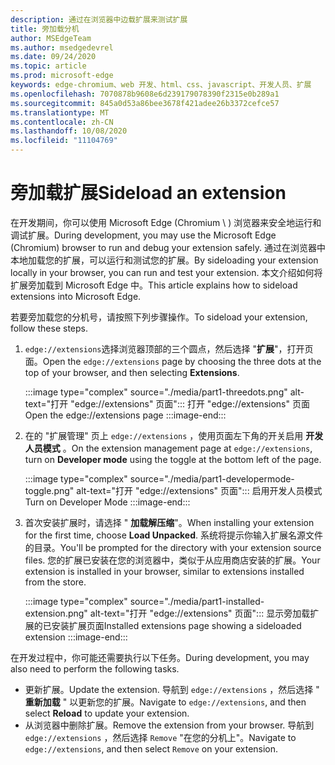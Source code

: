 ```yaml
---
description: 通过在浏览器中边载扩展来测试扩展
title: 旁加载分机
author: MSEdgeTeam
ms.author: msedgedevrel
ms.date: 09/24/2020
ms.topic: article
ms.prod: microsoft-edge
keywords: edge-chromium、web 开发、html、css、javascript、开发人员、扩展
ms.openlocfilehash: 7070878b9608e6d239179078390f2315e0b289a1
ms.sourcegitcommit: 845a0d53a86bee3678f421adee26b3372cefce57
ms.translationtype: MT
ms.contentlocale: zh-CN
ms.lasthandoff: 10/08/2020
ms.locfileid: "11104769"
---
```

# <span data-ttu-id="398b6-104">旁加载扩展</span><span class="sxs-lookup"><span data-stu-id="398b6-104">Sideload an extension</span></span>

<span data-ttu-id="398b6-105">在开发期间，你可以使用 Microsoft Edge \(Chromium \ ) 浏览器来安全地运行和调试扩展。</span><span class="sxs-lookup"><span data-stu-id="398b6-105">During development, you may use the Microsoft Edge \(Chromium\) browser to run and debug your extension safely.</span></span> <span data-ttu-id="398b6-106">通过在浏览器中本地加载您的扩展，可以运行和测试您的扩展。</span><span class="sxs-lookup"><span data-stu-id="398b6-106">By sideloading your extension locally in your browser, you can run and test your extension.</span></span> <span data-ttu-id="398b6-107">本文介绍如何将扩展旁加载到 Microsoft Edge 中。</span><span class="sxs-lookup"><span data-stu-id="398b6-107">This article explains how to sideload extensions into Microsoft Edge.</span></span>

<span data-ttu-id="398b6-108">若要旁加载您的分机号，请按照下列步骤操作。</span><span class="sxs-lookup"><span data-stu-id="398b6-108">To sideload your extension, follow these steps.</span></span>

1.  <span data-ttu-id="398b6-109">`edge://extensions`选择浏览器顶部的三个圆点，然后选择 "**扩展**"，打开页面。</span><span class="sxs-lookup"><span data-stu-id="398b6-109">Open the `edge://extensions` page by choosing the three dots at the top of your browser, and then selecting **Extensions**.</span></span>

       :::image type="complex" source="./media/part1-threedots.png" alt-text="打开 &quot;edge://extensions&quot; 页面":::
          <span data-ttu-id="398b6-111">打开 "edge://extensions" 页面</span><span class="sxs-lookup"><span data-stu-id="398b6-111">Open the edge://extensions page</span></span> :::image-end:::

1.  <span data-ttu-id="398b6-112">在的 "扩展管理" 页上 `edge://extensions` ，使用页面左下角的开关启用 **开发人员模式** 。</span><span class="sxs-lookup"><span data-stu-id="398b6-112">On the extension management page at `edge://extensions`, turn on **Developer mode** using the toggle at the bottom left of the page.</span></span>

       :::image type="complex" source="./media/part1-developermode-toggle.png" alt-text="打开 &quot;edge://extensions&quot; 页面":::
          <span data-ttu-id="398b6-114">启用开发人员模式</span><span class="sxs-lookup"><span data-stu-id="398b6-114">Turn on Developer Mode</span></span> :::image-end:::

1.  <span data-ttu-id="398b6-115">首次安装扩展时，请选择 " **加载解压缩**"。</span><span class="sxs-lookup"><span data-stu-id="398b6-115">When installing your extension for the first time, choose **Load Unpacked**.</span></span>  <span data-ttu-id="398b6-116">系统将提示你输入扩展名源文件的目录。</span><span class="sxs-lookup"><span data-stu-id="398b6-116">You'll be prompted for the directory with your extension source files.</span></span>  <span data-ttu-id="398b6-117">您的扩展已安装在您的浏览器中，类似于从应用商店安装的扩展。</span><span class="sxs-lookup"><span data-stu-id="398b6-117">Your extension is installed in your browser, similar to extensions installed from the store.</span></span>  

       :::image type="complex" source="./media/part1-installed-extension.png" alt-text="打开 &quot;edge://extensions&quot; 页面":::
          <span data-ttu-id="398b6-119">显示旁加载扩展的已安装扩展页面</span><span class="sxs-lookup"><span data-stu-id="398b6-119">Installed extensions page showing a sideloaded extension</span></span> :::image-end:::

<span data-ttu-id="398b6-120">在开发过程中，你可能还需要执行以下任务。</span><span class="sxs-lookup"><span data-stu-id="398b6-120">During development, you may also need to perform the following tasks.</span></span>
* <span data-ttu-id="398b6-121">更新扩展。</span><span class="sxs-lookup"><span data-stu-id="398b6-121">Update the extension.</span></span> <span data-ttu-id="398b6-122">导航到 `edge://extensions` ，然后选择 " **重新加载** " 以更新您的扩展。</span><span class="sxs-lookup"><span data-stu-id="398b6-122">Navigate to `edge://extensions`, and then select **Reload** to update your extension.</span></span>  
* <span data-ttu-id="398b6-123">从浏览器中删除扩展。</span><span class="sxs-lookup"><span data-stu-id="398b6-123">Remove the extension from your browser.</span></span> <span data-ttu-id="398b6-124">导航到 `edge://extensions` ，然后选择 `Remove` "在您的分机上"。</span><span class="sxs-lookup"><span data-stu-id="398b6-124">Navigate to `edge://extensions`, and then select `Remove` on your extension.</span></span>
